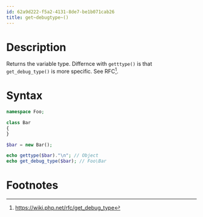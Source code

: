 ```yaml
---
id: 62a9d222-f5a2-4131-8de7-be1b071cab26
title: get~debugtype~()
---
```


# Description

Returns the variable type. Differnce with `getttype()` is that
`get_debug_type()` is more specific. See RFC[^1].

# Syntax

``` php
namespace Foo;

class Bar
{
}

$bar = new Bar();

echo gettype($bar)."\n"; // Object
echo get_debug_type($bar); // Foo\Bar
```

# Footnotes

[^1]: <https://wiki.php.net/rfc/get_debug_type>
